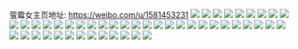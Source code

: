 萤霉女主页地址: https://weibo.com/u/1581453231 
![](https://wx4.sinaimg.cn/mw2000/5e430fafly1h90tnybefaj216o1kwu0x.jpg) 
![](https://wx4.sinaimg.cn/mw2000/5e430fafly1h90tnzlse0j20vn1kwkjl.jpg) 
![](https://wx4.sinaimg.cn/mw2000/5e430fafly1h90to3eitqj21o0280kjn.jpg) 
![](https://wx4.sinaimg.cn/mw2000/5e430fafly1h90to6wsaxj21ne2yox6s.jpg) 
![](https://wx4.sinaimg.cn/mw2000/5e430fafly1h90tob0kgdj22c036te85.jpg) 
![](https://wx4.sinaimg.cn/mw2000/5e430fafly1h90tnwj5x7j21o02804qr.jpg) 
![](https://wx4.sinaimg.cn/mw2000/5e430fafly1h90toccidbj21o0280x6q.jpg) 
![](https://wx4.sinaimg.cn/mw2000/5e430fafly1h90todfol2j21o01o0u0x.jpg) 
![](https://wx4.sinaimg.cn/mw2000/5e430fafly1h90toemukoj21o02807wj.jpg) 
![](https://wx4.sinaimg.cn/mw2000/5e430fafly1h90tke1yvyj22c0340b2d.jpg) 
![](https://wx4.sinaimg.cn/mw2000/5e430fafly1h90tkfn48pj22c03407wi.jpg) 
![](https://wx4.sinaimg.cn/mw2000/5e430fafly1h90tkhkzazj22c0340qv7.jpg) 
![](https://wx4.sinaimg.cn/mw2000/5e430fafly1h90tkj2cecj22c0340kjm.jpg) 
![](https://wx4.sinaimg.cn/mw2000/5e430fafly1h90tkkqs69j22c03404qr.jpg) 
![](https://wx4.sinaimg.cn/mw2000/5e430fafly1h90tkmb7y7j21o01o0e82.jpg) 
![](https://wx4.sinaimg.cn/mw2000/5e430fafly1h90tkngxctj21o01o0kjl.jpg) 
![](https://wx4.sinaimg.cn/mw2000/5e430fafly1h90tka3o7ej21o01o0hdt.jpg) 
![](https://wx4.sinaimg.cn/mw2000/5e430fafly1h90tkotpfvj21o01o0u0x.jpg) 
![](https://wx4.sinaimg.cn/mw2000/5e430fafly1h8yp611p18j21o01o0npd.jpg) 
![](https://wx4.sinaimg.cn/mw2000/5e430fafly1h8yp66vnmhj22c03407wj.jpg) 
![](https://wx4.sinaimg.cn/mw2000/5e430fafly1h8yp69k2eyj22c0340qv7.jpg) 
![](https://wx4.sinaimg.cn/mw2000/5e430fafly1h8yp6anedrj21o01o0hdt.jpg) 
![](https://wx4.sinaimg.cn/mw2000/5e430fafly1h8yp6bw4xnj21o01o01ky.jpg) 
![](https://wx4.sinaimg.cn/mw2000/5e430fafly1h8rxp5a10oj21o01o0hdu.jpg) 
![](https://wx4.sinaimg.cn/mw2000/5e430fafly1h8rxp6j2lnj21o01o0kjl.jpg) 
![](https://wx4.sinaimg.cn/mw2000/5e430fafly1h8rxp7it37j21o01o0b29.jpg) 
![](https://wx4.sinaimg.cn/mw2000/5e430fafly1h8rxp8ki1mj21o01o0b29.jpg) 
![](https://wx4.sinaimg.cn/mw2000/5e430fafly1h8rxp33g7xj22c0340hdy.jpg) 
![](https://wx4.sinaimg.cn/mw2000/5e430fafly1h8rxpdkuawj20wi1yc4qq.jpg) 
![](https://wx4.sinaimg.cn/mw2000/5e430fafly1h8jrwn2snnj22363401kz.jpg) 
![](https://wx4.sinaimg.cn/mw2000/5e430fafly1h8hnglhwq8j20u01407fk.jpg) 
![](https://wx4.sinaimg.cn/mw2000/5e430fafly1h8hngmfzarj22c03404qq.jpg) 
![](https://wx4.sinaimg.cn/mw2000/5e430fafly1h8hngl9gwaj21o01o0kjl.jpg) 
![](https://wx4.sinaimg.cn/mw2000/5e430fafly1h8hngn6xrvj21o0280hdu.jpg) 
![](https://wx4.sinaimg.cn/mw2000/5e430fafly1h8hngnwfy6j21o02807wi.jpg) 
![](https://wx4.sinaimg.cn/mw2000/5e430fafly1h8hngondxnj21o0280b2a.jpg) 
![](https://wx4.sinaimg.cn/mw2000/5e430fafly1h8hngpk4wfj21o02804qr.jpg) 
![](https://wx4.sinaimg.cn/mw2000/5e430fafly1h8hngshi99j21o02801kz.jpg) 
![](https://wx4.sinaimg.cn/mw2000/5e430fafly1h8hngtso6vj23402c0qv6.jpg) 
![](https://wx4.sinaimg.cn/mw2000/5e430fafly1h8h20ak5tnj20zk1hcwqd.jpg) 
![](https://wx4.sinaimg.cn/mw2000/5e430fafly1h8h20c9seij20zk1hcdrb.jpg) 
![](https://wx4.sinaimg.cn/mw2000/5e430fafly1h8h20d00mlj20zk1hcds9.jpg) 
![](https://wx4.sinaimg.cn/mw2000/5e430fafly1h8h209zlwkj20zk1hcdqw.jpg) 
![](https://wx4.sinaimg.cn/mw2000/5e430fafly1h8h20dj6bzj20zk1hctk5.jpg) 
![](https://wx4.sinaimg.cn/mw2000/5e430fafly1h8h20flhxvj20zk1hcdtq.jpg) 
![](https://wx4.sinaimg.cn/mw2000/5e430fafly1h8h20gzxq3j20zk1hc4am.jpg) 
![](https://wx4.sinaimg.cn/mw2000/5e430fafly1h8h20i2o7sj20zk1hck2d.jpg) 
